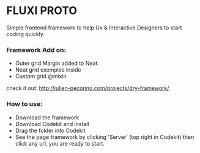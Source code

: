 # FLUXI PROTO

Simple frontend framework to help Ux & Interactive Designers to start coding quickly.

### Framework Add on:
- Outer grid Margin added to Neat.
- Neat grid exemples inside
- Custom grid @mixin

check it out:
http://julien-pecorino.com/projects/dry-framework/

### How to use:
- Download the framework
- Download Codekit and install
- Drag the folder into Codekit
- See the page framework by clicking 'Server' (top right in Codekit) then click any url, you are ready to start.



